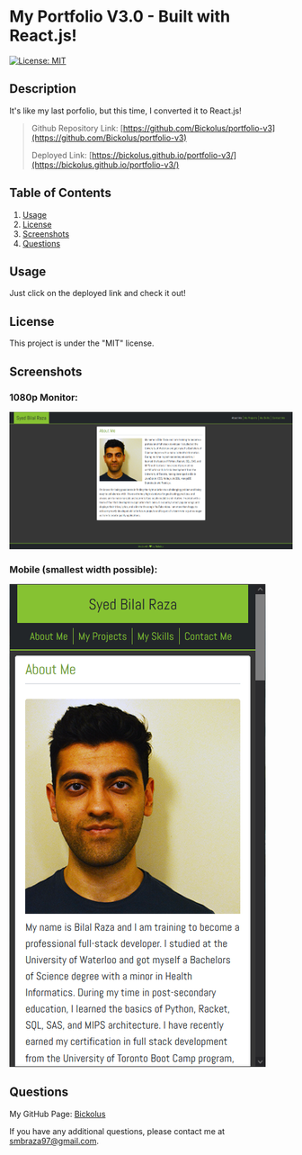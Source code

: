 # My Portfolio V3.0 - Built with React.js!

[![License: MIT](https://img.shields.io/badge/License-MIT-yellow.svg)](https://opensource.org/licenses/MIT)

## Description

It's like my last porfolio, but this time, I converted it to React.js!

> Github Repository Link: [https://github.com/Bickolus/portfolio-v3](https://github.com/Bickolus/portfolio-v3)
>
> Deployed Link: [https://bickolus.github.io/portfolio-v3/](https://bickolus.github.io/portfolio-v3/)

## Table of Contents

1. [Usage](#usage)
2. [License](#license)
3. [Screenshots](#screenshots)
4. [Questions](#questions)

## Usage

Just click on the deployed link and check it out!

## License

This project is under the "MIT" license.

## Screenshots

### 1080p Monitor:
![Screenshot of the Portfolio in 1080p Resolution](./screenshots/screenshot1.png)

### Mobile (smallest width possible):
![Screenshot of the Portfolio in Mobile Resolution](./screenshots/screenshot2.png)

## Questions

My GitHub Page: [Bickolus](https://github.com/Bickolus)

If you have any additional questions, please contact me at smbraza97@gmail.com.